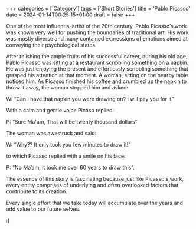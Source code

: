 +++
categories = ['Category']
tags = ['Short Stories']
title = 'Pablo Picasso'
date = 2024-01-14T00:25:15+01:00
draft = false
+++

One of the most influential artist of the 20th century, Pablo Picasso’s work was known very well for pushing the boundaries of traditional art. His work was mostly diverse and many contained expressions of emotions aimed at conveying their psychological states. 

After relishing the ample fruits of his successful career, during his old age, Pablo Picasso was sitting at a restaurant scribbling something on a napkin. He was just enjoying the present and effortlessly scribbling something that grasped his attention at that moment. A woman, sitting on the nearby table noticed him. As Picasso finished his coffee and crumbled up the napkin to throw it away, the woman stopped him and asked:

W: “Can I have that napkin you were drawing on? I will pay you for it”

With a calm and gentle voice Picaso replied:

P: “Sure Ma'am, That will be twenty thousand dollars”

The woman was awestruck and said:

W: “Why?? It only took you few minutes to draw it!” 

to which Picasso replied with a smile on his face:

P: “No Ma’am, it took me over 60 years to draw this”. 

The essence of this story is fascinating because just like Picasso's work, every entity comprises of underlying and often overlooked factors that contribute to its creation. 

Every single effort that we take today will accumulate over the years and add value to our future selves. 

:) 